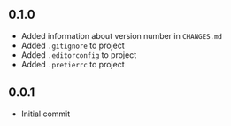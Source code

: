 
## 0.1.0
- Added information about version number in `CHANGES.md`
- Added `.gitignore` to project
- Added `.editorconfig` to project
- Added `.pretierrc` to project 
  
## 0.0.1
- Initial commit